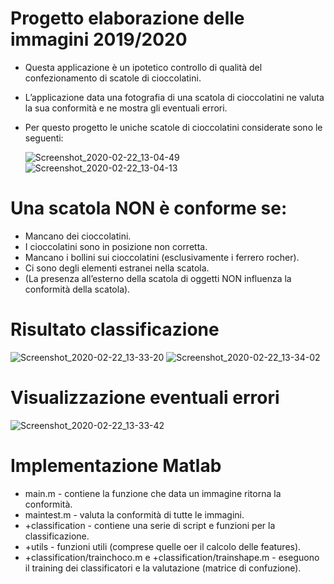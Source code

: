 # Progetto elaborazione delle immagini 2019/2020

* Questa applicazione è un ipotetico controllo di qualità del
  confezionamento di scatole di cioccolatini.
* L’applicazione data una fotografia di una scatola di cioccolatini ne valuta la sua
  conformità e ne mostra gli eventuali errori.
* Per questo progetto le uniche scatole di cioccolatini considerate sono le seguenti:
  
  ![Screenshot_2020-02-22_13-04-49](/uploads/72bd6c4de0328afff35c30a5ed853233/Screenshot_2020-02-22_13-04-49.png)
  ![Screenshot_2020-02-22_13-04-13](/uploads/c7617b95df26fc7258b057b2d624ff52/Screenshot_2020-02-22_13-04-13.png)

# Una scatola NON è conforme se:

* Mancano dei cioccolatini.
* I cioccolatini sono in posizione non corretta.
* Mancano i bollini sui cioccolatini (esclusivamente i ferrero rocher).
* Ci sono degli elementi estranei nella scatola.
* (La presenza all’esterno della scatola di oggetti NON influenza la conformità della scatola).

# Risultato classificazione

 ![Screenshot_2020-02-22_13-33-20](/uploads/6e164e1369bdae3b5ffce3be60c564e6/Screenshot_2020-02-22_13-33-20.png)
 ![Screenshot_2020-02-22_13-34-02](/uploads/8216a5f373493a61598361ec02b9bdea/Screenshot_2020-02-22_13-34-02.png)

# Visualizzazione eventuali errori

 ![Screenshot_2020-02-22_13-33-42](/uploads/055a150155b3e1bf9d0c65d219fe9b24/Screenshot_2020-02-22_13-33-42.png)

# Implementazione Matlab

* main.m - contiene la funzione che data un immagine ritorna la conformità.
* maintest.m - valuta la conformità di tutte le immagini.
* +classification - contiene una serie di script e funzioni per la classificazione.
* +utils - funzioni utili (comprese quelle oer il calcolo delle features).
* +classification/trainchoco.m e +classification/trainshape.m - eseguono il training dei classificatori e la valutazione (matrice di confuzione).
